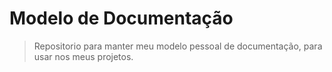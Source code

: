 # Modelo de Documentação

> Repositorio para manter meu modelo pessoal de documentação, para usar nos meus projetos.
